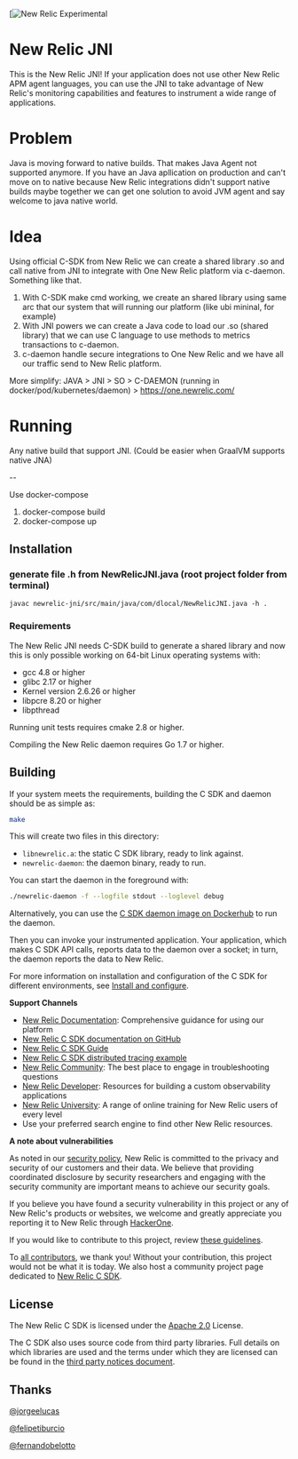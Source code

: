 [![New Relic Experimental](https://opensource.newrelic.com/static/Community_Project-7c4805883d6396086f907f1c716477cd.png)

# New Relic JNI

This is the New Relic JNI! If your application does not use other New Relic 
APM agent languages, you can use the JNI to take advantage of New Relic's
monitoring capabilities and features to instrument a wide range of applications.

# Problem

Java is moving forward to native builds. That makes Java Agent not supported anymore.
If you have an Java apllication on production and can't move on to native because New Relic integrations didn't support native builds maybe together we can get one solution to avoid JVM agent and say welcome to java native world.

# Idea

Using official C-SDK from New Relic we can create a shared library .so and call native from JNI to integrate with One New Relic platform via c-daemon. Something like that.

1. With C-SDK make cmd working, we create an shared library using same arc that our system that will running our platform (like ubi mininal, for example)
2. With JNI powers we can create a Java code to load our .so (shared library) that we can use C language to use methods to metrics transactions to c-daemon.
3. c-daemon handle secure integrations to One New Relic and we have all our traffic send to New Relic platform.

More simplify:
JAVA > JNI > SO > C-DAEMON (running in docker/pod/kubernetes/daemon) > https://one.newrelic.com/ 


# Running

Any native build that support JNI. (Could be easier when GraalVM supports native JNA)

--

Use docker-compose

1. docker-compose build
2. docker-compose up

## Installation

### generate file .h from NewRelicJNI.java (root project folder from terminal)
`javac newrelic-jni/src/main/java/com/dlocal/NewRelicJNI.java -h .`

### Requirements

The New Relic JNI needs C-SDK build to generate a shared library and now this is only possible working on 64-bit Linux operating systems with:

* gcc 4.8 or higher
* glibc 2.17 or higher
* Kernel version 2.6.26 or higher
* libpcre 8.20 or higher
* libpthread

Running unit tests requires cmake 2.8 or higher.

Compiling the New Relic daemon requires Go 1.7 or higher.

## Building

If your system meets the requirements, building the C SDK and 
daemon should be as simple as:

```sh
make
```

This will create two files in this directory:

* `libnewrelic.a`: the static C SDK library, ready to link against.
* `newrelic-daemon`: the daemon binary, ready to run.

You can start the daemon in the foreground with:

```sh
./newrelic-daemon -f --logfile stdout --loglevel debug
```

Alternatively, you can use the [C SDK daemon image on
Dockerhub](https://hub.docker.com/r/newrelic/c-daemon) to run the daemon.

Then you can invoke your instrumented application.  Your application,
which makes C SDK API calls, reports data to the daemon over a socket;
in turn, the daemon reports the data to New Relic.

For more information on installation and configuration of the C SDK for
different environments, see [Install and configure](https://docs.newrelic.com/docs/agents/c-sdk/install-configure).


**Support Channels**

* [New Relic Documentation](https://docs.newrelic.com/docs/c-sdk-table-contents): Comprehensive guidance for using our platform
* [New Relic C SDK documentation on GitHub](https://newrelic.github.io/c-sdk/index.html)
* [New Relic C SDK Guide](https://github.com/newrelic/c-sdk/blob/master/GUIDE.md)
* [New Relic C SDK distributed tracing example](https://github.com/newrelic/c-dt-example)
* [New Relic Community](https://discuss.newrelic.com/c/build-on-new-relic/Open-Source-Agents-SDKs): The best place to engage in troubleshooting questions
* [New Relic Developer](https://developer.newrelic.com/): Resources for building a custom observability applications
* [New Relic University](https://learn.newrelic.com/): A range of online training for New Relic users of every level
* Use your preferred search engine to find other New Relic resources.

**A note about vulnerabilities**

As noted in our [security policy](https://github.com/newrelic/c-sdk/security/policy), New Relic is committed to the privacy and security of our customers and their data. We believe that providing coordinated disclosure by security researchers and engaging with the security community are important means to achieve our security goals.

If you believe you have found a security vulnerability in this project or any of New Relic's products or websites, we welcome and greatly appreciate you reporting it to New Relic through [HackerOne](https://hackerone.com/newrelic).

If you would like to contribute to this project, review [these guidelines](./CONTRIBUTING.md).

To [all contributors](https://github.com/newrelic/c-sdk/graphs/contributors), we thank you!  Without your contribution, this project would not be what it is today.  We also host a community project page dedicated to [New Relic C SDK](https://opensource.newrelic.com/projects/newrelic/c-sdk).

## License
The New Relic C SDK is licensed under the [Apache 2.0](http://apache.org/licenses/LICENSE-2.0.txt) License.

The C SDK also uses source code from third party libraries. Full details on
which libraries are used and the terms under which they are licensed can be
found in the 
[third party notices document](https://github.com/newrelic/c-sdk/tree/master/THIRD_PARTY_NOTICES.md).

## Thanks

[@jorgeelucas](https://github.com/jorgeelucas)

[@felipetiburcio](https://github.com/felipetiburcio)

[@fernandobelotto](https://github.com/fernandobelotto)
